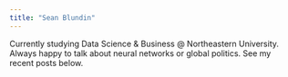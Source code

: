 ```yaml
---
title: "Sean Blundin"
---
```


Currently studying Data Science & Business @ Northeastern University. Always happy to talk about neural networks or global politics. See my recent posts below.
